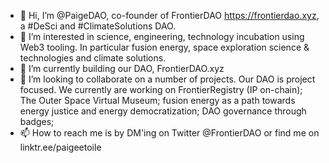 - 👋 Hi, I’m @PaigeDAO, co-founder of FrontierDAO  https://frontierdao.xyz, a #DeSci and #ClimateSolutions DAO.
- 👀 I’m interested in science, engineering, technology incubation using Web3 tooling. In particular fusion energy, space exploration science & technologies and climate solutions.
- 🌱 I’m currently building our DAO, FrontierDAO.xyz
- 💞️ I’m looking to collaborate on a number of projects. Our DAO is project focused. We currently are working on FrontierRegistry (IP on-chain); The Outer Space Virtual Museum;  fusion energy as a path towards energy justice and energy democratization; DAO governance through badges; 
- 📫 How to reach me is by DM'ing on Twitter @FrontierDAO or find me on linktr.ee/paigeetoile

<!---
PaigeDAO/PaigeDAO is a ✨ special ✨ repository because its `README.md` (this file) appears on your GitHub profile.
You can click the Preview link to take a look at your changes.
--->
